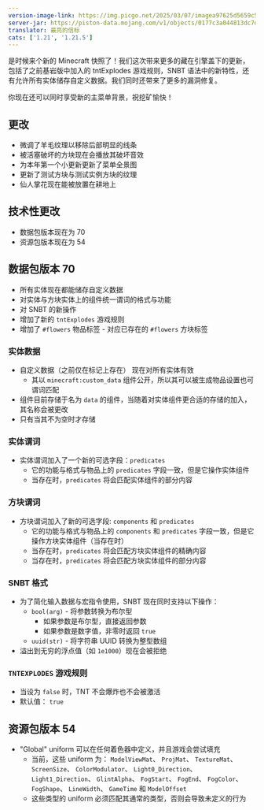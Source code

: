 ```yaml
---
version-image-link: https://img.picgo.net/2025/03/07/imagea97625d5659c5df1.png
server-jar: https://piston-data.mojang.com/v1/objects/0177c3a044813dc7d10b43b14b7f47224bd43067/server.jar
translator: 最亮的信标
cats: ['1.21', '1.21.5']
---
```

是时候来个新的 Minecraft 快照了！我们这次带来更多的藏在引擎盖下的更新，包括了之前基岩版中加入的 tntExplodes  游戏规则，SNBT 语法中的新特性，还有允许所有实体储存自定义数据。我们同时还带来了更多的漏洞修复。

你现在还可以同时享受新的主菜单背景，祝挖矿愉快！

## 更改
* 微调了羊毛纹理以移除后部明显的线条
* 被活塞破坏的方块现在会播放其破坏音效
* 为本年第一个小更新更新了菜单全景图
* 更新了测试方块与测试实例方块的纹理
* 仙人掌花现在能被放置在耕地上

## 技术性更改
* 数据包版本现在为 70
* 资源包版本现在为 54

## 数据包版本 70
* 所有实体现在都能储存自定义数据
* 对实体与方块实体上的组件统一谓词的格式与功能
* 对 SNBT 的新操作
* 增加了新的 `tntExplodes` 游戏规则
* 增加了 `#flowers` 物品标签 - 对应已存在的 `#flowers` 方块标签

### 实体数据
* 自定义数据（之前仅在标记上存在） 现在对所有实体有效
    * 其以 `minecraft:custom_data` 组件公开，所以其可以被生成物品设置也可谓词匹配
* 组件目前存储于名为 `data` 的组件，当随着对实体组件更合适的存储的加入，其名称会被更改
* 只有当其不为空时才存储

### 实体谓词
* 实体谓词加入了一个新的可选字段：`predicates`
    * 它的功能与格式与物品上的 `predicates` 字段一致，但是它操作实体组件
    * 当存在时，`predicates` 将会匹配实体组件的部分内容

### 方块谓词
* 方块谓词加入了新的可选字段: `components` 和 `predicates`
    * 它的功能与格式与物品上的 `components` 和 `predicates` 字段一致，但是它操作方块实体组件（当存在时）
    * 当存在时，`predicates` 将会匹配方块实体组件的精确内容
    * 当存在时，`predicates` 将会匹配方块实体组件的部分内容

### SNBT 格式
* 为了简化输入数据与宏指令使用，SNBT 现在同时支持以下操作：
    * `bool(arg)` - 将参数转换为布尔型
        * 如果参数是布尔型，直接返回参数
        * 如果参数是数字值，非零时返回 `true`
    * `uuid(str)` - 将字符串 UUID 转换为整型数组
* 溢出到无穷的浮点值（如 `1e1000`）现在会被拒绝

### `TNTEXPLODES` 游戏规则
* 当设为 `false` 时，TNT 不会爆炸也不会被激活
* 默认值： `true`

## 资源包版本 54
* "Global" uniform 可以在任何着色器中定义，并且游戏会尝试填充
    * 当前，这些 uniform 为： `ModelViewMat`、 `ProjMat`、 `TextureMat`、 `ScreenSize`、 `ColorModulator`、 `Light0_Direction`、 `Light1_Direction`、 `GlintAlpha`、 `FogStart`、 `FogEnd`、 `FogColor`、 `FogShape`、 `LineWidth`、 `GameTime` 和   `ModelOffset`
    * 这些类型的 uniform 必须匹配其通常的类型，否则会导致未定义的行为